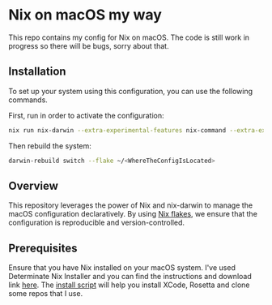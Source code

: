 # Nix on macOS my way

This repo contains my config for Nix on macOS. The code is still work in progress so there will be bugs, sorry about that.

## Installation

To set up your system using this configuration, you can use the following commands.

First, run in order to activate the configuration:

```bash
nix run nix-darwin --extra-experimental-features nix-command --extra-experimental-features flakes -- switch --flake ~/<WhereTheConfigIsLocated>
```

Then rebuild the system:

```bash
darwin-rebuild switch --flake ~/<WhereTheConfigIsLocated>
```

## Overview
This repository leverages the power of Nix and nix-darwin to manage the macOS configuration declaratively. By using [Nix flakes](https://nixos.wiki/wiki/Flakes), we ensure that the configuration is reproducible and version-controlled.

## Prerequisites
Ensure that you have Nix installed on your macOS system. I've used Determinate Nix Installer and you can find the instructions and download link [here](https://determinate.systems/oss/). The [install script](https://github.com/gutehall/nix-macos/blob/main/scripts/install.sh) will help you install XCode, Rosetta and clone some repos that I use.

